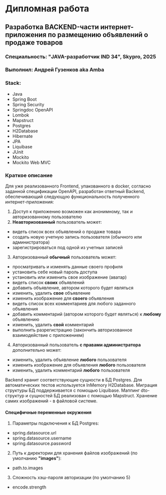# Дипломная работа

## Разработка BACKEND-части интернет-приложения по размещению объявлений о продаже товаров
### Cпециальность: "JAVA-разработчик IND 34", Skypro, 2025
### Выполнил: Андрей Гузенков aka Amba
### Stack:
* Java
* Spring Boot
* Spring Security
* Springdoc OpenAPI
* Lombok
* Mapstruct
* Postgres
* H2Database
* Hibernate
* JPA
* Liquibase
* JUnit
* Mockito
* Mockito Web MVC

### Краткое описание
Для уже реализованного Frontend, упакованного в docker, согласно заданной спецификации
OpenAPI, разработан ответный Backend, обеспечивающий следующую функциональность 
полученного интернет-приложения:
1. Доступ к приложению возможен как анонимному, так и авторизованному пользователю
2. **Неавторизованный** пользователь может:
* видеть список всех объявлений о продаже товара
* создать новую учетную запись пользователя (обычного или администратора)
* зарегистрироваться под одной из учетных записей
3. Авторизованный **обычный** пользователь может:
* просматривать и изменять данные своего профиля 
* установить себе новый пароль доступа
* установить или изменить свое изображение (аватар)
* видеть список **своих** объявлений
* добавить объявление, автором которого будет являться
* изменить, удалить **свое** объявление
* изменить изображение для **своего** объявления
* видеть список всех комментариев для любого заданного объявления
* добавить комментарий (автором которого будет являться) к **любому** объявлению
* изменить, удалить **свой** комментарий
* выполнить разрегистрацию (закончить авторизованное взаимодействие с приложением)
4. Авторизованный пользователь **с правами администратора** дополнительно может:
* изменить, удалить объявление **любого** пользователя
* изменить изображение для объявления **любого** пользователя
* изменить, удалить комментарий **любого** пользователя


Backend хранит соответствующие сущности в БД Postgres. Для автоматических тестов 
используется InMemory H2Database. Миграция структуры БД поддерживается с помощью 
Liquibase. Маппинг dto-структур и сущностей БД реализован с помощью Mapstruct. 
Хранение самих изображений - в файловой системе.

#### Специфичные переменные окружения
1. Параметры подключения к БД Postgres:
* spring.datasource.url
* spring.datasource.username
* spring.datasource.password
2. Путь к директории для хранения файлов изображений (по умолчанию **"images"**):
* path.to.images
3. Сложность хэш-пароля авторизации (по умолчанию 5)
* encode.strength 

